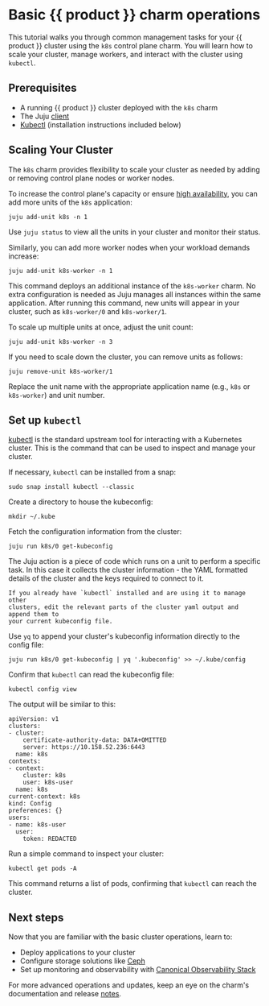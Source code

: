 # Basic {{ product }} charm operations

This tutorial walks you through common management tasks for your {{ product }}
cluster using the `k8s` control plane charm. You will learn how to scale your
cluster, manage workers, and interact with the cluster using `kubectl`.

## Prerequisites

- A running {{ product }} cluster deployed with the `k8s` charm
- The Juju [client][Juju client]
- [Kubectl] (installation instructions included below)

## Scaling Your Cluster

The `k8s` charm provides flexibility to scale your cluster as needed by adding
or removing control plane nodes or worker nodes.

To increase the control plane's capacity or ensure [high availability], you
can add more units of the `k8s` application:

```
juju add-unit k8s -n 1
```

Use `juju status` to view all the units in your cluster and monitor their
status.

Similarly, you can add more worker nodes when your workload demands increase:

```
juju add-unit k8s-worker -n 1
```

This command deploys an additional instance of the `k8s-worker` charm. No extra
configuration is needed as Juju manages all instances within the same
application. After running this command, new units will appear in your cluster,
such as `k8s-worker/0` and `k8s-worker/1`.

To scale up multiple units at once, adjust the unit count:

```
juju add-unit k8s-worker -n 3
```

If you need to scale down the cluster, you can remove units as follows:

```
juju remove-unit k8s-worker/1
```

Replace the unit name with the appropriate application name (e.g., `k8s` or
`k8s-worker`) and unit number.


## Set up `kubectl`

[kubectl] is the standard upstream tool for interacting with a Kubernetes
cluster. This is the command that can be used to inspect and manage your
cluster.

If necessary, `kubectl` can be installed from a snap:

```
sudo snap install kubectl --classic
```

Create a directory to house the kubeconfig:

```
mkdir ~/.kube
```

Fetch the configuration information from the cluster:

```
juju run k8s/0 get-kubeconfig
```

The Juju action is a piece of code which runs on a unit to perform a specific
task. In this case it collects the cluster information - the YAML formatted
details of the cluster and the keys required to connect to it.

```{warning}
If you already have `kubectl` installed and are using it to manage other
clusters, edit the relevant parts of the cluster yaml output and append them to
your current kubeconfig file.
```

Use `yq` to append your cluster's kubeconfig information directly to the
config file:

```
juju run k8s/0 get-kubeconfig | yq '.kubeconfig' >> ~/.kube/config
```

Confirm that `kubectl` can read the kubeconfig file:

```
kubectl config view
```

The output will be similar to this:

```
apiVersion: v1
clusters:
- cluster:
    certificate-authority-data: DATA+OMITTED
    server: https://10.158.52.236:6443
  name: k8s
contexts:
- context:
    cluster: k8s
    user: k8s-user
  name: k8s
current-context: k8s
kind: Config
preferences: {}
users:
- name: k8s-user
  user:
    token: REDACTED
```

Run a simple command to inspect your cluster:

```
kubectl get pods -A
```

This command returns a list of pods, confirming that `kubectl` can reach the
cluster.

## Next steps

Now that you are familiar with the basic cluster operations, learn to:

- Deploy applications to your cluster
- Configure storage solutions like [Ceph]
- Set up monitoring and observability with [Canonical Observability Stack][COS]

For more advanced operations and updates, keep an eye on the charm's
documentation and release [notes][release notes].

<!-- LINKS -->

[Ceph]: ../howto/ceph-csi
[COS]: ../howto/cos-lite
[high availability]: ../../snap/explanation/high-availability
[Juju client]: https://juju.is/docs/juju/install-and-manage-the-client
[Kubectl]: https://kubernetes.io/docs/reference/kubectl/
[release notes]: ../reference/releases
